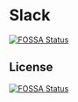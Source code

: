 # Slack
[![FOSSA Status](https://app.fossa.com/api/projects/git%2Bgithub.com%2Fbottle-garden%2Fzapier.svg?type=shield)](https://app.fossa.com/projects/git%2Bgithub.com%2Fbottle-garden%2Fzapier?ref=badge_shield)



## License
[![FOSSA Status](https://app.fossa.com/api/projects/git%2Bgithub.com%2Fbottle-garden%2Fzapier.svg?type=large)](https://app.fossa.com/projects/git%2Bgithub.com%2Fbottle-garden%2Fzapier?ref=badge_large)